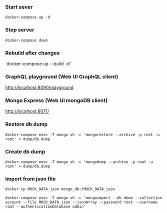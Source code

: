 ### Start sever  ###
`docker-compose up -d`

### Stop server ###
`docker-compose down`

### Rebuild after changes ###
`docker-compose up --build -d'

### GraphQL playground (Web UI GraphQL client) ###
[http://localhost:8090/playground](http://localhost:8080/playground)

### Mongo Express (Web UI mongoDB client)
[http://localhost:8071/](http://localhost:8071/)


### Restore db dump
`docker-compose exec -T mongo sh -c 'mongorestore --archive -p root -u root' < dump/db.dump`

### Create db dump
`docker-compose exec -T mongo sh -c 'mongodump --archive -p root -u root' > dump/db.dump`

### Import from json file
`docker cp MOCK_DATA.json mongo_db:/MOCK_DATA.json`

`docker-compose exec -T mongo sh -c 'mongoimport --db demo --collection account --file MOCK_DATA.json --jsonArray --password root --username root --authenticationDatabase admin'`